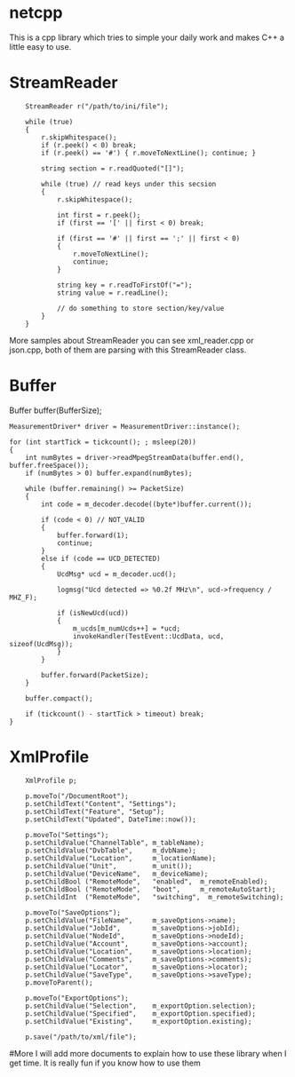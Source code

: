 # netcpp
This is a cpp library which tries to simple your daily work and makes C++ a little easy to use.

# StreamReader

        StreamReader r("/path/to/ini/file");

        while (true)
        {
            r.skipWhitespace();
            if (r.peek() < 0) break;
            if (r.peek() == '#') { r.moveToNextLine(); continue; }

            string section = r.readQuoted("[]");

            while (true) // read keys under this secsion
            {
                r.skipWhitespace();

                int first = r.peek();
                if (first == '[' || first < 0) break;
                
                if (first == '#' || first == ';' || first < 0)
                {
                    r.moveToNextLine();
                    continue;
                }

                string key = r.readToFirstOf("=");
                string value = r.readLine();
                
                // do something to store section/key/value
            }
        }
        
More samples about StreamReader you can see xml_reader.cpp or json.cpp, both of them are parsing with this StreamReader class.

# Buffer

Buffer buffer(BufferSize);

    MeasurementDriver* driver = MeasurementDriver::instance();

    for (int startTick = tickcount(); ; msleep(20))
    {
        int numBytes = driver->readMpegStreamData(buffer.end(), buffer.freeSpace());
        if (numBytes > 0) buffer.expand(numBytes);

        while (buffer.remaining() >= PacketSize)
        {
            int code = m_decoder.decode((byte*)buffer.current());

            if (code < 0) // NOT_VALID
            {
                buffer.forward(1);
                continue;
            }
            else if (code == UCD_DETECTED)
            {
                UcdMsg* ucd = m_decoder.ucd();

                logmsg("Ucd detected => %0.2f MHz\n", ucd->frequency / MHZ_F);

                if (isNewUcd(ucd))
                {
                    m_ucds[m_numUcds++] = *ucd;
                    invokeHandler(TestEvent::UcdData, ucd, sizeof(UcdMsg));
                }
            }

            buffer.forward(PacketSize);
        }

        buffer.compact();

        if (tickcount() - startTick > timeout) break;
    }

# XmlProfile

        XmlProfile p;

        p.moveTo("/DocumentRoot");
        p.setChildText("Content", "Settings");
        p.setChildText("Feature", "Setup");        
        p.setChildText("Updated", DateTime::now());

        p.moveTo("Settings");
        p.setChildValue("ChannelTable", m_tableName);
        p.setChildValue("DvbTable",     m_dvbName);
        p.setChildValue("Location",     m_locationName);
        p.setChildValue("Unit",         m_unit());
        p.setChildValue("DeviceName",   m_deviceName);
        p.setChildBool ("RemoteMode",   "enabled",  m_remoteEnabled);
        p.setChildBool ("RemoteMode",   "boot",     m_remoteAutoStart);
        p.setChildInt  ("RemoteMode",   "switching",  m_remoteSwitching);
    
        p.moveTo("SaveOptions");
        p.setChildValue("FileName",     m_saveOptions->name);
        p.setChildValue("JobId",        m_saveOptions->jobId);
        p.setChildValue("NodeId",       m_saveOptions->nodeId);
        p.setChildValue("Account",      m_saveOptions->account);
        p.setChildValue("Location",     m_saveOptions->location);
        p.setChildValue("Comments",     m_saveOptions->comments);
        p.setChildValue("Locator",      m_saveOptions->locator);
        p.setChildValue("SaveType",     m_saveOptions->saveType);
        p.moveToParent();

        p.moveTo("ExportOptions");
        p.setChildValue("Selection",    m_exportOption.selection);
        p.setChildValue("Specified",    m_exportOption.specified);
        p.setChildValue("Existing",     m_exportOption.existing);

        p.save("/path/to/xml/file");

#More
I will add more documents to explain how to use these library when I get time. It is really fun if you know how to use them

